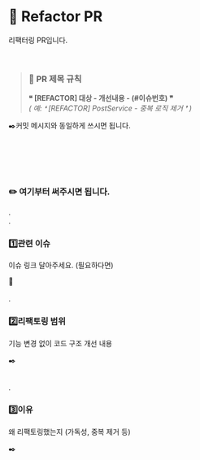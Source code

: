 # 🔄 Refactor PR

리팩터링 PR입니다. 

</br>

> ### 📝 PR 제목 규칙
> **❝ [REFACTOR] 대상 - 개선내용 - (#이슈번호) ❞**
</br>*( 예: ❛ [REFACTOR] PostService - 중복 로직 제거 ❜ )* 

✒️커밋 메시지와 동일하게 쓰시면 됩니다.

</br></br>
---

### ✏️ 여기부터 써주시면 됩니다.
.
</br>.

### 1️⃣관련 이슈
이슈 링크 달아주세요. (필요하다면) 

🔗
</br></br>
.
### 2️⃣리팩토링 범위
기능 변경 없이 코드 구조 개선 내용

✒️
</br></br>

.
### 3️⃣이유
왜 리팩토링했는지 (가독성, 중복 제거 등)

✒️
</br></br>
